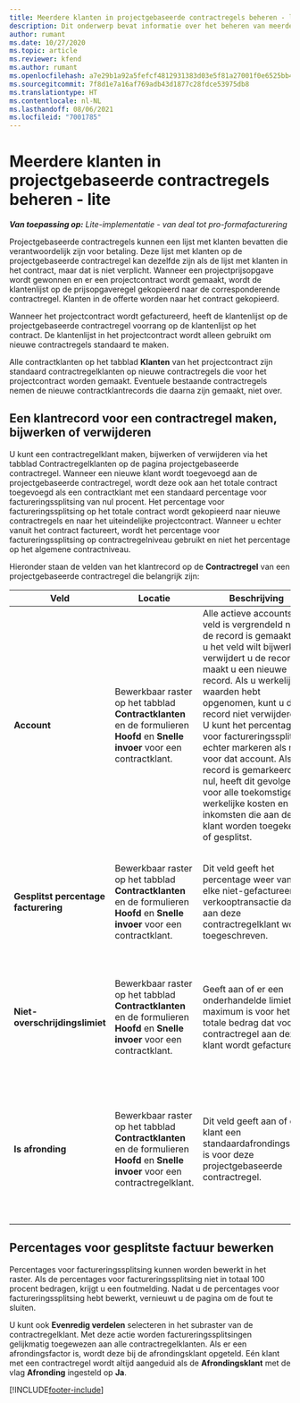 ```yaml
---
title: Meerdere klanten in projectgebaseerde contractregels beheren - lite
description: Dit onderwerp bevat informatie over het beheren van meerdere klanten in projectgebaseerde contractregels.
author: rumant
ms.date: 10/27/2020
ms.topic: article
ms.reviewer: kfend
ms.author: rumant
ms.openlocfilehash: a7e29b1a92a5fefcf4812931383d03e5f81a27001f0e6525bb4eeb8dc93b18b9
ms.sourcegitcommit: 7f8d1e7a16af769adb43d1877c28fdce53975db8
ms.translationtype: HT
ms.contentlocale: nl-NL
ms.lasthandoff: 08/06/2021
ms.locfileid: "7001785"
---
```

# <a name="manage-multiple-customers-on-project-based-contract-lines---lite"></a>Meerdere klanten in projectgebaseerde contractregels beheren - lite

_**Van toepassing op:** Lite-implementatie - van deal tot pro-formafacturering_

Projectgebaseerde contractregels kunnen een lijst met klanten bevatten die verantwoordelijk zijn voor betaling. Deze lijst met klanten op de projectgebaseerde contractregel kan dezelfde zijn als de lijst met klanten in het contract, maar dat is niet verplicht. Wanneer een projectprijsopgave wordt gewonnen en er een projectcontract wordt gemaakt, wordt de klantenlijst op de prijsopgaveregel gekopieerd naar de corresponderende contractregel. Klanten in de offerte worden naar het contract gekopieerd.

Wanneer het projectcontract wordt gefactureerd, heeft de klantenlijst op de projectgebaseerde contractregel voorrang op de klantenlijst op het contract. De klantenlijst in het projectcontract wordt alleen gebruikt om nieuwe contractregels standaard te maken.

Alle contractklanten op het tabblad **Klanten** van het projectcontract zijn standaard contractregelklanten op nieuwe contractregels die voor het projectcontract worden gemaakt. Eventuele bestaande contractregels nemen de nieuwe contractklantrecords die daarna zijn gemaakt, niet over.

## <a name="create-update-or-delete-a-contract-line-customer-record"></a>Een klantrecord voor een contractregel maken, bijwerken of verwijderen

U kunt een contractregelklant maken, bijwerken of verwijderen via het tabblad Contractregelklanten op de pagina projectgebaseerde contractregel. Wanneer een nieuwe klant wordt toegevoegd aan de projectgebaseerde contractregel, wordt deze ook aan het totale contract toegevoegd als een contractklant met een standaard percentage voor factureringssplitsing van nul procent. Het percentage voor factureringssplitsing op het totale contract wordt gekopieerd naar nieuwe contractregels en naar het uiteindelijke projectcontract. Wanneer u echter vanuit het contract factureert, wordt het percentage voor factureringssplitsing op contractregelniveau gebruikt en niet het percentage op het algemene contractniveau.

Hieronder staan de velden van het klantrecord op de **Contractregel** van een projectgebaseerde contractregel die belangrijk zijn:

| Veld | Locatie | Beschrijving | Downstreamimpact |
| --- | --- | --- | --- |
| **Account** | Bewerkbaar raster op het tabblad **Contractklanten** en de formulieren **Hoofd** en **Snelle invoer** voor een contractklant. | Alle actieve accounts. Dit veld is vergrendeld nadat de record is gemaakt. Als u het veld wilt bijwerken, verwijdert u de record en maakt u een nieuwe record. Als u werkelijke waarden hebt opgenomen, kunt u de record niet verwijderen. U kunt het percentage voor factureringssplitsing echter markeren als nul voor dat account. Als de record is gemarkeerd als nul, heeft dit gevolgen voor alle toekomstige werkelijke kosten en inkomsten die aan deze klant worden toegekend of gesplitst. | Wanneer u een rekening kiest uit de hoofdlijst met accounts om deze toe te voegen en op te slaan, wordt de contractregelklant ook toegevoegd als contractklant. Contractregelklanten worden gebruikt wanneer facturen worden gegenereerd. |
| **Gesplitst percentage facturering** | Bewerkbaar raster op het tabblad **Contractklanten** en de formulieren **Hoofd** en **Snelle invoer** voor een contractklant. | Dit veld geeft het percentage weer van elke niet-gefactureerde verkooptransactie dat aan deze contractregelklant wordt toegeschreven. | Contractregelklanten en percentages voor facturatiesplitsing worden gebruikt wanneer werkelijke waarden worden aangemaakt na goedkeuring en wanneer de factuur wordt gegenereerd. |
| **Niet-overschrijdingslimiet** | Bewerkbaar raster op het tabblad **Contractklanten** en de formulieren **Hoofd** en **Snelle invoer** voor een contractklant. | Geeft aan of er een onderhandelde limiet of maximum is voor het totale bedrag dat voor de contractregel aan deze klant wordt gefactureerd. | De niet-overschrijdingslimiet voor de contractregelklant wordt gebruikt wanneer werkelijke waarden worden gemaakt en de facturen worden gegenereerd. |
| **Is afronding** | Bewerkbaar raster op het tabblad **Contractklanten** en de formulieren **Hoofd** en **Snelle invoer** voor een contractregelklant. | Dit veld geeft aan of deze klant een standaardafrondingsklant is voor deze projectgebaseerde contractregel. | Wanneer u een werkelijke waarde genereert op basis van het percentage voor factureringssplitsing, kunnen er enkele afrondingsverschillen zijn. Aan deze klant worden in dit geval de afrondingsverschillen toegerekend. |

## <a name="edit-billing-split-percentages"></a>Percentages voor gesplitste factuur bewerken

Percentages voor factureringssplitsing kunnen worden bewerkt in het raster. Als de percentages voor factureringssplitsing niet in totaal 100 procent bedragen, krijgt u een foutmelding. Nadat u de percentages voor factureringssplitsing hebt bewerkt, vernieuwt u de pagina om de fout te sluiten.

U kunt ook **Evenredig verdelen** selecteren in het subraster van de contractregelklant. Met deze actie worden factureringssplitsingen gelijkmatig toegewezen aan alle contractregelklanten. Als er een afrondingsfactor is, wordt deze bij de afrondingsklant opgeteld. Eén klant met een contractregel wordt altijd aangeduid als de **Afrondingsklant** met de vlag **Afronding** ingesteld op **Ja**.


[!INCLUDE[footer-include](../../includes/footer-banner.md)]